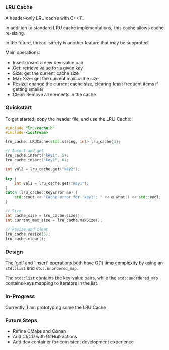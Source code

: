 ### LRU Cache
A header-only LRU cache with C++11.

In addition to standard LRU cache implementations, this cache allows cache re-sizing.

In the future, thread-safety is another feature that may be supproted. 

Main operations:
- Insert: insert a new key-value pair
- Get: retrieve value for a given key
- Size: get the current cache size
- Max Size: get the current max cache size
- Resize: change the current cache size, clearing least frequent items if getting smaller
- Clear: Remove all elements in the cache   

### Quickstart
To get started, copy the header file, and use the LRU Cache: 

```cpp
#include "lru-cache.h"
#include <iostream>

lru_cache::LRUCache<std::string, int> lru_cache{1};

// Insert and get
lru_cache.insert("key1", 5);
lru_cache.insert("key2", 6);

int val2 = lru_cache.get("key2");

try {
    int val1 = lru_cache.get("key1");
}
catch (lru_cache::KeyError &e) {
    std::cout << "Cache error for 'key1': " << e.what() << std::endl;
}

// Size
int cache_size = lru_cache.size();
int current_max_size = lru_cache.maxSize();

// Resize and clear
lru_cache.resize(5);
lru_cache.clear();
```

### Design
The 'get' and 'insert' operations both have O(1) time complexity by using an `std::list` and `std::unordered_map`.

The `std::list` contains the key-value pairs, while the `std::unordered_map` contains keys mapping to iterators in the list.

### In-Progress
Currently, I am prototyping some the LRU Cache

### Future Steps
- Refine CMake and Conan
- Add CI/CD with GitHub actions
- Add dev container for consistent development experience
